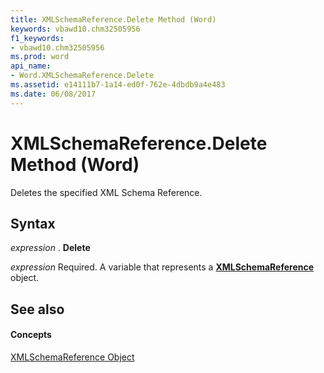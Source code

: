 ```yaml
---
title: XMLSchemaReference.Delete Method (Word)
keywords: vbawd10.chm32505956
f1_keywords:
- vbawd10.chm32505956
ms.prod: word
api_name:
- Word.XMLSchemaReference.Delete
ms.assetid: e14111b7-1a14-ed0f-762e-4dbdb9a4e483
ms.date: 06/08/2017
---
```



# XMLSchemaReference.Delete Method (Word)

Deletes the specified XML Schema Reference.


## Syntax

 _expression_ . **Delete**

 _expression_ Required. A variable that represents a **[XMLSchemaReference](xmlschemareference-object-word.md)** object.


## See also


#### Concepts


[XMLSchemaReference Object](xmlschemareference-object-word.md)

